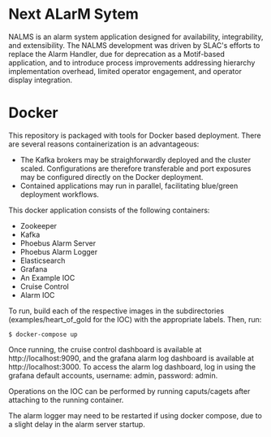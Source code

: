 # Next ALarM Sytem

NALMS is an alarm system application designed for availability, integrability, and extensibility. The NALMS development was driven by SLAC's efforts to replace the Alarm Handler, due for deprecation as a Motif-based application, and to introduce process improvements addressing hierarchy implementation overhead, limited operator engagement, and operator display integration.

# Docker

This repository is packaged with tools for Docker based deployment. There are several reasons containerization is an advantageous:
* The Kafka brokers may be straighforwardly deployed and the cluster scaled. Configurations are therefore transferable and port exposures may be configured directly on the Docker deployment.
* Contained applications may run in parallel, facilitating blue/green deployment workflows. 

This docker application consists of the following containers:
* Zookeeper
* Kafka
* Phoebus Alarm Server
* Phoebus Alarm Logger
* Elasticsearch
* Grafana
* An Example IOC
* Cruise Control
* Alarm IOC

To run, build each of the respective images in the subdirectories (examples/heart_of_gold for the IOC) with the appropriate labels. Then, run:

```
$ docker-compose up
```

Once running, the cruise control dashboard is available at http://localhost:9090, and the grafana alarm log dashboard is available at http://localhost:3000. To access the alarm log dashboard, log in using the grafana default accounts, username: admin, password: admin. 

Operations on the IOC can be performed by running caputs/cagets after attaching to the running container. 


The alarm logger may need to be restarted if using docker compose, due to a slight delay in the alarm server startup. 